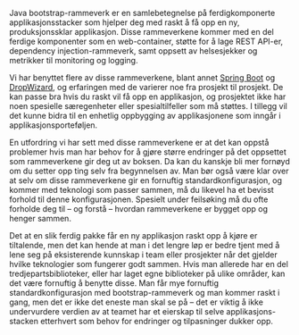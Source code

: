 Java bootstrap-rammeverk er en samlebetegnelse på ferdigkomponerte applikasjonsstacker som hjelper deg med raskt å få opp en ny, produksjonssklar applikasjon. Disse rammeverkene kommer med en del ferdige komponenter som en web-container, støtte for å lage REST API-er, dependency injection-rammeverk, samt oppsett av helsesjekker og metrikker til monitoring og logging.

Vi har benyttet flere av disse rammeverkene, blant annet [Spring Boot](https://projects.spring.io/spring-boot/) og [DropWizard](http://www.dropwizard.io/), og erfaringen med de varierer noe fra prosjekt til prosjekt. De kan passe bra hvis du raskt vil få opp en applikasjon, og prosjektet ikke har noen spesielle særegenheter eller spesialtilfeller som må støttes. I tillegg vil det kunne bidra til en enhetlig oppbygging av applikasjonene som inngår i applikasjonsporteføljen.

En utfordring vi har sett med disse rammeverkene er at det kan oppstå problemer hvis man har behov for å gjøre større endringer på det oppsettet som rammeverkene gir deg ut av boksen. Da kan du kanskje bli mer fornøyd om du setter opp ting selv fra begynnelsen av. Man bør også være klar over at selv om disse rammeverkene gir en fornuftig standardkonfigurasjon, og kommer med teknologi som passer sammen, må du likevel ha et bevisst forhold til denne konfigurasjonen. Spesielt under feilsøking må du ofte forholde deg til – og forstå – hvordan rammeverkene er bygget opp og henger sammen.

Det at en slik ferdig pakke får en ny applikasjon raskt opp å kjøre er tiltalende, men det kan hende at man i det lengre løp er bedre tjent med å lene seg på eksisterende kunnskap i team eller prosjekter når det gjelder hvilke teknologier som fungerer godt sammen. Hvis man allerede har en del tredjepartsbiblioteker, eller har laget egne biblioteker på ulike områder, kan det være fornuftig å benytte disse. Man får mye fornuftig standardkonfigurasjon med bootstrap-rammeverk og man kommer raskt i gang, men det er ikke det eneste man skal se på – det er viktig å ikke undervurdere verdien av at teamet har et eierskap til selve applikasjons-stacken etterhvert som behov for endringer og tilpasninger dukker opp.